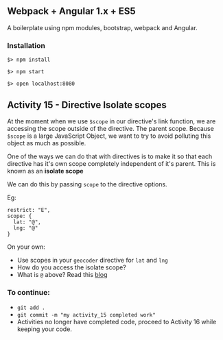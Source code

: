 ## Webpack + Angular 1.x + ES5

A boilerplate using npm modules, bootstrap, webpack and Angular.

### Installation

`$> npm install`

`$> npm start`

`$> open localhost:8080`

## Activity 15 - Directive Isolate scopes

At the moment when we use `$scope` in our directive's link function, we are accessing the scope outside of the directive.
The parent scope.  Because `$scope` is a large JavaScript Object, we want to try to avoid polluting this object as much as possible.

One of the ways we can do that with directives is to make it so that each directive has it's own scope completely independent of it's parent.
This is known as an **isolate scope**

We can do this by passing `scope` to the directive options.

Eg: 

```
restrict: "E",
scope: {
  lat: "@",
  lng: "@"
}

```

On your own:

* Use scopes in your `geocoder` directive for `lat` and `lng`
* How do you access the isolate scope?
* What is `@` above?  Read this [blog](http://onehungrymind.com/angularjs-sticky-notes-pt-2-isolated-scope/)

### To continue:

* `git add .`
* `git commit -m "my activity_15 completed work"`
* Activities no longer have completed code, proceed to Activity 16 while keeping your code.



